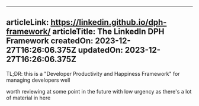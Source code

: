 -----------------------
articleLink: https://linkedin.github.io/dph-framework/
articleTitle: The LinkedIn DPH Framework
createdOn: 2023-12-27T16:26:06.375Z
updatedOn: 2023-12-27T16:26:06.375Z
-----------------------

TL;DR: this is a "Developer Productivity and Happiness Framework" for managing developers well

worth reviewing at some point in the future with low urgency as there's a lot of material in here